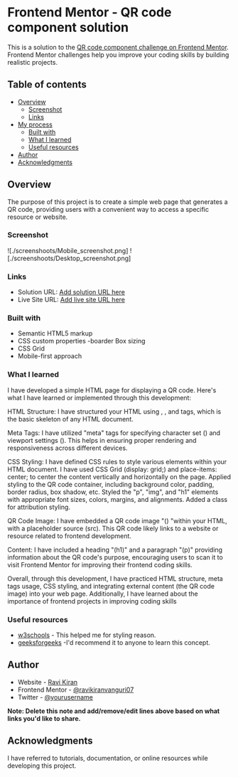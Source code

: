 # Frontend Mentor - QR code component solution

This is a solution to the [QR code component challenge on Frontend Mentor](https://www.frontendmentor.io/challenges/qr-code-component-iux_sIO_H). Frontend Mentor challenges help you improve your coding skills by building realistic projects. 

## Table of contents

- [Overview](#overview)
  - [Screenshot](#screenshot)
  - [Links](#links)
- [My process](#my-process)
  - [Built with](#built-with)
  - [What I learned](#what-i-learned)
  - [Useful resources](#useful-resources)
- [Author](#author)
- [Acknowledgments](#acknowledgments)

## Overview

The purpose of this project is to create a simple web page that generates a QR code, providing users with a convenient way to access a specific resource or website.

### Screenshot

![./screenshoots/Mobile_screenshot.png]
![./screenshoots/Desktop_screenshot.png]

### Links

- Solution URL: [Add solution URL here](https://your-solution-url.com)
- Live Site URL: [Add live site URL here](https://your-live-site-url.com)

### Built with

- Semantic HTML5 markup
- CSS custom properties -boarder Box sizing
- CSS Grid
- Mobile-first approach


### What I learned


I have developed a simple HTML page for displaying a QR code. Here's what I have learned or implemented through this development:

HTML Structure: 
I have structured your HTML using <html>, <head>, and <body> tags, which is the basic skeleton of any HTML document.

Meta Tags:
I have utilized "meta" tags for specifying character set (<meta charset="utf-8">) and viewport settings (<meta name="viewport" content="width=device-width, initial-scale=1">). This helps in ensuring proper rendering and responsiveness across different devices.

CSS Styling:
I have defined CSS rules to style various elements within your HTML document.
I have used CSS Grid (display: grid;) and place-items: center; to center the content vertically and horizontally on the page.
Applied styling to the QR code container, including background color, padding, border radius, box shadow, etc.
Styled the "p", "img", and "h1" elements with appropriate font sizes, colors, margins, and alignments.
Added a class for attribution styling.

QR Code Image:
I have embedded a QR code image "(<img>) "within your HTML, with a placeholder source (src). This QR code likely links to a website or resource related to frontend development.

Content:
I have included a heading "(h1)" and a paragraph "(p)" providing information about the QR code's purpose, encouraging users to scan it to visit Frontend Mentor for improving their frontend coding skills.

Overall, through this development, I have practiced HTML structure, meta tags usage, CSS styling, and integrating external content (the QR code image) into your web page. Additionally, I have learned about the importance of frontend projects in improving coding skills


### Useful resources

- [w3schools](https://www.w3schools.com) - This helped me for styling reason.
- [geeksforgeeks](https://www.geeksforgeeks.org/) -I'd recommend it to anyone to learn this concept.

## Author

- Website - [Ravi Kiran](https://www.your-site.com)
- Frontend Mentor - [@ravikiranvanguri07](https://www.frontendmentor.io/profile/ravikiranvanguri07)
- Twitter - [@yourusername](https://www.twitter.com/yourusername)

**Note: Delete this note and add/remove/edit lines above based on what links you'd like to share.**

## Acknowledgments

I have referred to tutorials, documentation, or online resources while developing this project.
